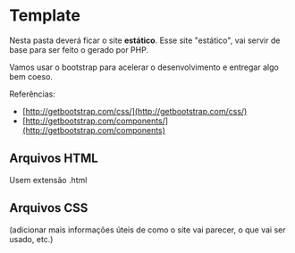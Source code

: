 # Template

Nesta pasta deverá ficar o site **estático**. Esse site "estático", vai servir de base para ser feito o gerado por PHP.

Vamos usar o bootstrap para acelerar o desenvolvimento e entregar algo bem coeso.

Referências:
- [http://getbootstrap.com/css/](http://getbootstrap.com/css/)
- [http://getbootstrap.com/components/](http://getbootstrap.com/components)

## Arquivos HTML

Usem extensão .html

## Arquivos CSS

(adicionar mais informações úteis de como o site vai parecer, o que vai ser usado, etc.)
